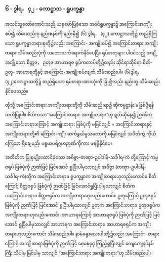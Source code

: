 ### ၆ - ဒွါရ， ၄၂ - ကောဋ္ဌာသ - ရူပက္ခန္ဓာ

အသင်သူတော်ကောင်းသည် ယခုဖော်ပြခဲ့သော ဘဝင်ရူပက္ခန္ဓာ၌ အကြောင်းအကျိုးစပ်၍ သိမ်းဆည်းပုံ
နည်းစနစ်ကို နည်းမှီ၍ (၆) ဒွါရ， (၄၂) ကောဋ္ဌာသတို့၌ တည်ရှိကြသော ရူပက္ခန္ဓာတရားစုတို့၌လည်း အကြောင်း-
အကျိုးစပ်၍ အကြောင်းတရား အကျိုးတရား သိမ်းဆည်းပုံကို သဘောသက်ရောက်နိုင်ပေပြီ။ ရုပ်အတုများ
ပါဝင်သည့် အချို့အချို့သော စိတ္တဇ， ဥတုဇ အာဟာရဇ ရုပ်ကလာပ်တို့၌လည်း ဆိုင်ရာဆိုင်ရာ စိတ်-ဥတု-
အာဟာရတို့နှင့် အကြောင်း-အကျိုးစပ်လျက် သိမ်းဆည်းပါ။ (၆)ဒွါရ， (၄၂)ကောဋ္ဌာသတို့၌ တည်ရှိသော
ရုပ်တရားအားလုံးကို ခြုံ၍လည်း နည်းတူ သိမ်းဆည်းနိုင်ပေသည်။

ထိုသို့ အကြောင်းတရား အကျိုးတရားတို့ကို သိမ်းဆည်းရာ၌ ဆိုကမ္မဋ္ဌာန်း မဖြစ်ဖို့ရန် သတိပြုပါ။
စိတ်ကသာ“အကြောင်းတရား၊ အကျိုးတရား”ဟု ရွတ်ဆိုနေ၍ ဉာဏ်က အကြောင်းတရားကြောင့် အကျိုးတရား
ဖြစ်ပုံကို မမြင်လျှင် = အကြောင်းတရားနှင့် အကျိုးတရားတို့၏ ကြောင်း-ကျိုး ဆက်နွှယ်မှုသဘောကို မမြင်လျှင်
သပိတ်ကွဲ ကိုယ်ကြေသာ ရှိချေမည်၊ ပစ္စယပရိဂ္ဂဟဉာဏ်ကိုကား မရရှိနိုင်ပေ။

အတိတ်က ပြုစုပျိုးထောင်ခဲ့သော အဝိဇ္ဇာ-တဏှာ-ဥပါဒါန်-သင်္ခါရ-ကံ တို့ကြောင့် ကမ္မဇရုပ် ဖြစ်ပုံကို
ဉာဏ်ဖြင့် မြင်အောင် ရှုပြီးပါမှသာလျှင် အဝိဇ္ဇာ (တဏှာ-ဥပါဒါန်-သင်္ခါရ-ကံ)တို့က အကြောင်းတရား၊ ရူပက္ခန္ဓာက
အကျိုးတရားဟုလည်းကောင်း၊ စိတ်ကြောင့် စိတ္တဇရုပ် ဖြစ်ပုံကို ဉာဏ်ဖြင့် မြင်အောင်ရှုပြီးပါမှသာလျှင် စိတ်က
အကြောင်းတရား၊ စိတ္တဇရုပ်က အကျိုးတရားဟုလည်းကောင်း၊ ဥတုကြောင့် ဥတုဇရုပ်ဖြစ်ပုံကို ဉာဏ်ဖြင့်
မြင်အောင် ရှုပြီးပါမှသာလျှင် ဥတုက အကြောင်းတရား၊ ဥတုဇရုပ်က အကျိုးတရားဟုလည်းကောင်း၊
အာဟာရကြောင့် အာဟာရဇရုပ် ဖြစ်ပုံကို ဉာဏ်ဖြင့် မြင်အောင် ရှုပြီးပါမှသာလျှင် အာဟာရက အကြောင်းတရား၊
အာဟာရဇရုပ်က အကျိုးတရားဟုလည်းကောင်း သိမ်းဆည်းပါ။ နာမ်ခန္ဓာလေးပါးတို့၌လည်း အကြောင်း-
တရားကြောင့် အကျိုးတရားဖြစ်ပုံကို ဉာဏ်ဖြင့် စေ့စေ့ငုငု ကြည့်ရှုပြီးလျှင် ကျေကျေနပ်နပ်ကြီး သိပါမှ မြင်ပါမှ
သာလျှင် “အကြောင်းတရား အကျိုးတရား”ဟု သိမ်းဆည်းပါ။
